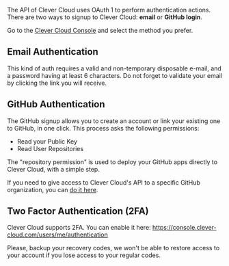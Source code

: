 
The API of Clever Cloud uses OAuth 1 to perform authentication actions.
There are two ways to signup to Clever Cloud: **email** or **GitHub login**.

Go to the [Clever Cloud Console](https://console.clever-cloud.com/) and select the method you prefer.

## Email Authentication

This kind of auth requires a valid and non-temporary disposable e-mail, and a password having at least 6 characters.
Do not forget to validate your email by clicking the link you will receive.

## GitHub Authentication

The GitHub signup allows you to create an account or link your existing one to GitHub, in one click.
This process asks the following permissions: 

* Read your Public Key
* Read User Repositories

The "repository permission" is used to deploy your GitHub apps directly to Clever Cloud, with a simple step.

If you need to give access to Clever Cloud's API to a specific GitHub organization, you
can [do it here](https://GitHub.com/settings/connections/applications/d96bd8fd996d2ca783cc).

## Two Factor Authentication (2FA)

Clever Cloud supports 2FA. You can enable it here: https://console.clever-cloud.com/users/me/authentication

Please, backup your recovery codes, we won't be able to restore access to your account if you lose access to your regular codes.

